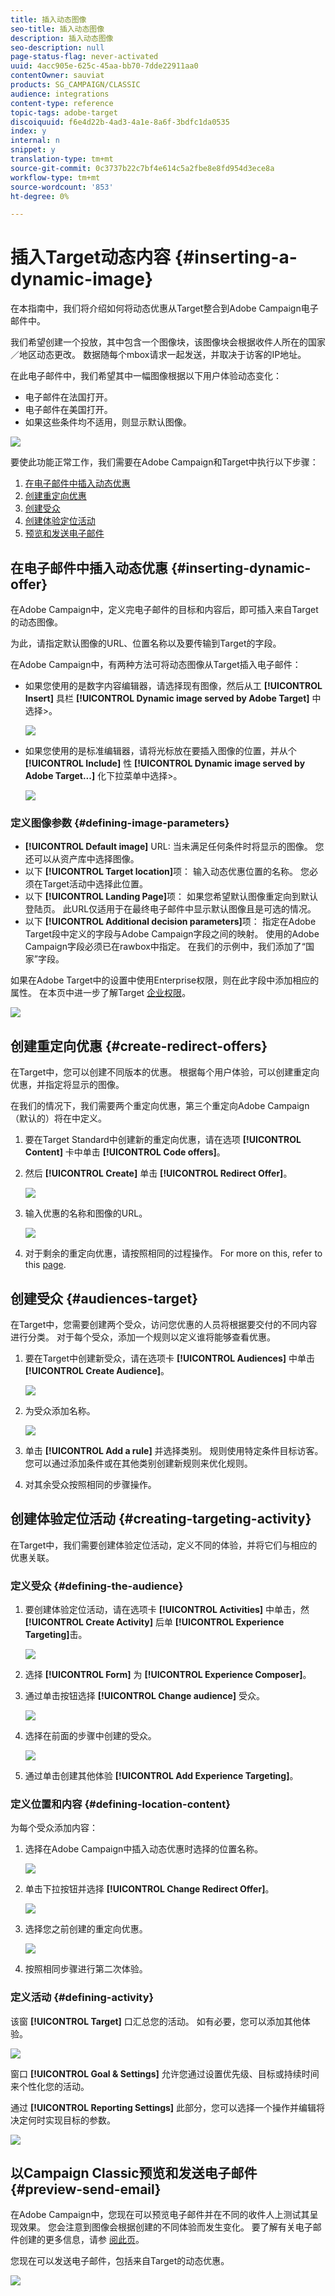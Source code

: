 ```yaml
---
title: 插入动态图像
seo-title: 插入动态图像
description: 插入动态图像
seo-description: null
page-status-flag: never-activated
uuid: 4acc905e-625c-45aa-bb70-7dde22911aa0
contentOwner: sauviat
products: SG_CAMPAIGN/CLASSIC
audience: integrations
content-type: reference
topic-tags: adobe-target
discoiquuid: f6e4d22b-4ad3-4a1e-8a6f-3bdfc1da0535
index: y
internal: n
snippet: y
translation-type: tm+mt
source-git-commit: 0c3737b22c7bf4e614c5a2fbe8e8fd954d3ece8a
workflow-type: tm+mt
source-wordcount: '853'
ht-degree: 0%

---
```



# 插入Target动态内容 {#inserting-a-dynamic-image}

在本指南中，我们将介绍如何将动态优惠从Target整合到Adobe Campaign电子邮件中。

我们希望创建一个投放，其中包含一个图像块，该图像块会根据收件人所在的国家／地区动态更改。 数据随每个mbox请求一起发送，并取决于访客的IP地址。

在此电子邮件中，我们希望其中一幅图像根据以下用户体验动态变化：

* 电子邮件在法国打开。
* 电子邮件在美国打开。
* 如果这些条件均不适用，则显示默认图像。

![](assets/target_4.png)

要使此功能正常工作，我们需要在Adobe Campaign和Target中执行以下步骤：

1. [在电子邮件中插入动态优惠](../../integrations/using/inserting-a-dynamic-image.md#inserting-dynamic-offer)
1. [创建重定向优惠](../../integrations/using/inserting-a-dynamic-image.md#create-redirect-offers)
1. [创建受众](../../integrations/using/inserting-a-dynamic-image.md#audiences-target)
1. [创建体验定位活动](../../integrations/using/inserting-a-dynamic-image.md#creating-targeting-activity)
1. [预览和发送电子邮件](../../integrations/using/inserting-a-dynamic-image.md#preview-send-email)

## 在电子邮件中插入动态优惠 {#inserting-dynamic-offer}

在Adobe Campaign中，定义完电子邮件的目标和内容后，即可插入来自Target的动态图像。

为此，请指定默认图像的URL、位置名称以及要传输到Target的字段。

在Adobe Campaign中，有两种方法可将动态图像从Target插入电子邮件：

* 如果您使用的是数字内容编辑器，请选择现有图像，然后从工 **[!UICONTROL Insert]** 具栏 **[!UICONTROL Dynamic image served by Adobe Target]** 中选择>。

   ![](assets/target_5.png)

* 如果您使用的是标准编辑器，请将光标放在要插入图像的位置，并从个 **[!UICONTROL Include]** 性 **[!UICONTROL Dynamic image served by Adobe Target...]** 化下拉菜单中选择>。

   ![](assets/target_12.png)

### 定义图像参数 {#defining-image-parameters}

* **[!UICONTROL Default image]** URL: 当未满足任何条件时将显示的图像。 您还可以从资产库中选择图像。
* 以下 **[!UICONTROL Target location]**&#x200B;项： 输入动态优惠位置的名称。 您必须在Target活动中选择此位置。
* 以下 **[!UICONTROL Landing Page]**&#x200B;项： 如果您希望默认图像重定向到默认登陆页。 此URL仅适用于在最终电子邮件中显示默认图像且是可选的情况。
* 以下 **[!UICONTROL Additional decision parameters]**&#x200B;项： 指定在Adobe Target段中定义的字段与Adobe Campaign字段之间的映射。 使用的Adobe Campaign字段必须已在rawbox中指定。 在我们的示例中，我们添加了“国家”字段。

如果在Adobe Target中的设置中使用Enterprise权限，则在此字段中添加相应的属性。 在本页中进一步了解Target [企业权限](https://docs.adobe.com/content/help/en/target/using/administer/manage-users/enterprise/properties-overview.html)。

![](assets/target_13.png)

## 创建重定向优惠 {#create-redirect-offers}

在Target中，您可以创建不同版本的优惠。 根据每个用户体验，可以创建重定向优惠，并指定将显示的图像。

在我们的情况下，我们需要两个重定向优惠，第三个重定向Adobe Campaign（默认的）将在中定义。

1. 要在Target Standard中创建新的重定向优惠，请在选项 **[!UICONTROL Content]** 卡中单击 **[!UICONTROL Code offers]**。

1. 然后 **[!UICONTROL Create]** 单击 **[!UICONTROL Redirect Offer]**。

   ![](assets/target_9.png)

1. 输入优惠的名称和图像的URL。

   ![](assets/target_6.png)

1. 对于剩余的重定向优惠，请按照相同的过程操作。 For more on this, refer to this [page](https://docs.adobe.com/help/en/target/using/experiences/offers/offer-redirect.html).

## 创建受众 {#audiences-target}

在Target中，您需要创建两个受众，访问您优惠的人员将根据要交付的不同内容进行分类。 对于每个受众，添加一个规则以定义谁将能够查看优惠。

1. 要在Target中创建新受众，请在选项卡 **[!UICONTROL Audiences]** 中单击 **[!UICONTROL Create Audience]**。

   ![](assets/audiences_1.png)

1. 为受众添加名称。

   ![](assets/audiences_2.png)

1. 单击 **[!UICONTROL Add a rule]** 并选择类别。 规则使用特定条件目标访客。 您可以通过添加条件或在其他类别创建新规则来优化规则。

1. 对其余受众按照相同的步骤操作。

## 创建体验定位活动 {#creating-targeting-activity}

在Target中，我们需要创建体验定位活动，定义不同的体验，并将它们与相应的优惠关联。

### 定义受众 {#defining-the-audience}

1. 要创建体验定位活动，请在选项卡 **[!UICONTROL Activities]** 中单击，然 **[!UICONTROL Create Activity]** 后单 **[!UICONTROL Experience Targeting]**&#x200B;击。

   ![](assets/target_10.png)

1. 选择 **[!UICONTROL Form]** 为 **[!UICONTROL Experience Composer]**。

1. 通过单击按钮选择 **[!UICONTROL Change audience]** 受众。

   ![](assets/target_10_2.png)

1. 选择在前面的步骤中创建的受众。

   ![](assets/target_10_3.png)

1. 通过单击创建其他体验 **[!UICONTROL Add Experience Targeting]**。

### 定义位置和内容 {#defining-location-content}

为每个受众添加内容：

1. 选择在Adobe Campaign中插入动态优惠时选择的位置名称。

   ![](assets/target_15.png)

1. 单击下拉按钮并选择 **[!UICONTROL Change Redirect Offer]**。

   ![](assets/target_content.png)

1. 选择您之前创建的重定向优惠。

   ![](assets/target_content_2.png)

1. 按照相同步骤进行第二次体验。

### 定义活动 {#defining-activity}

该窗 **[!UICONTROL Target]** 口汇总您的活动。 如有必要，您可以添加其他体验。

![](assets/target_experience.png)

窗口 **[!UICONTROL Goal & Settings]** 允许您通过设置优先级、目标或持续时间来个性化您的活动。

通过 **[!UICONTROL Reporting Settings]** 此部分，您可以选择一个操作并编辑将决定何时实现目标的参数。

![](assets/target_experience_2.png)

## 以Campaign Classic预览和发送电子邮件 {#preview-send-email}

在Adobe Campaign中，您现在可以预览电子邮件并在不同的收件人上测试其呈现效果。 您会注意到图像会根据创建的不同体验而发生变化。 要了解有关电子邮件创建的更多信息，请参 [阅此页](../../delivery/using/defining-the-email-content.md)。

您现在可以发送电子邮件，包括来自Target的动态优惠。

![](assets/target_20.png)

